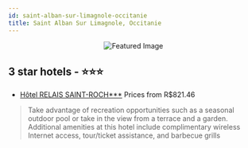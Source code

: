 ```yaml
---
id: saint-alban-sur-limagnole-occitanie
title: Saint Alban Sur Limagnole, Occitanie
---
```


<center><img src="https://i.travelapi.com/hotels/2000000/1180000/1171200/1171166/a1c78e94_z.jpg" alt="Featured Image" /></center>


##  3 star hotels - ⭐️⭐️⭐️

-    [Hôtel RELAIS SAINT-ROCH***](https://us.hurb.com/hotels/saint-alban-sur-limagnole/hotel-relais-saint-roch-JNP-JP937415?cmp=18055) Prices from R$821.46
   > Take advantage of recreation opportunities such as a seasonal outdoor pool or take in the view from a terrace and a garden. Additional amenities at this hotel include complimentary wireless Internet access, tour/ticket assistance, and barbecue grills
